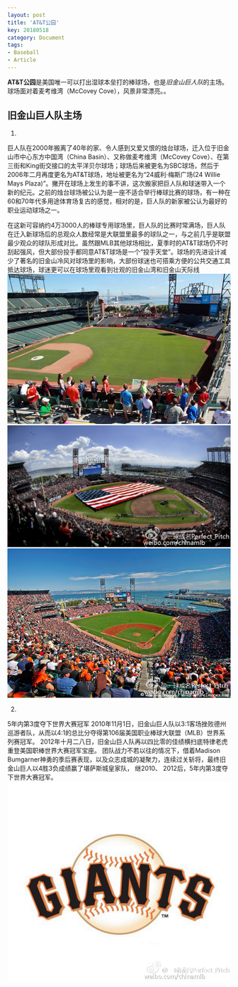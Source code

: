 ```yaml
---
layout: post
title: 'AT&T公园'
key: 20180518
category: Document
tags:
- Baseball
- Article
---
```


**AT&T公园**是美国唯一可以打出湿球本垒打的棒球场，也是*旧金山巨人队*的主场。球场面对着麦考维湾（McCovey Cove），风景非常漂亮。。

<!--more-->

## 旧金山巨人队主场

1.  
 巨人队在2000年搬离了40年的家、令人感到又爱又恨的烛台球场，迁入位于旧金山市中心东方中国湾（China Basin）、又称做麦考维湾（McCovey Cove）、在第三街和King街交接口的太平洋贝尔球场；球场后来被更名为SBC球场，然后于2006年二月再度更名为AT&T球场，地址被更名为“24威利·梅斯广场(24 Willie Mays Plaza)”。撇开在球场上发生的事不讲，这次搬家把巨人队和球迷带入一个新的纪元。之前的烛台球场被公认为是一座不适合举行棒球比赛的球场，有一种在60和70年代多用途体育场复古的感觉，相对的是，巨人队的新家被公认为最好的职业运动球场之一。

 在这新可容纳约4万3000人的棒球专用球场里，巨人队的比赛时常满场，巨人队在迁入新球场后的总观众人数经常是大联盟里最多的球队之一，与之前几乎是联盟最少观众的球队形成对比。虽然跟MLB其他球场相比，夏季时的AT&T球场仍不时刮起强风，但大部份投手都同意AT&T球场是一个“投手天堂”。球场的先进设计减少了著名的旧金山冷风对球场里的影响，大部份球迷也可搭乘方便的公共交通工具抵达球场，球迷更可以在球场里观看到壮观的旧金山湾和旧金山天际线
 ![sfg1](/assets/images/sfg1.jpg)
 ![sfg3](/assets/images/sfg3.jpg)
 ![sfg4](/assets/images/sfg4.jpg)

2.  
  5年内第3度夺下世界大赛冠军
  2010年11月1日，旧金山巨人队以3∶1客场挫败德州巡游者队，从而以4∶1的总比分夺得第106届美国职业棒球大联盟（MLB）世界系列赛冠军。
  2012年十月二八日，旧金山巨人队再以四比零的佳绩横扫底特律老虎重登美国职棒世界大赛冠军宝座。
  团队战力不若以往的情况下，借着Madison Bumgarner神勇的季后赛表现，以及众志成城的凝聚力，连续过关斩将，最终旧金山巨人以4胜3负成绩赢了堪萨斯城皇家队， 继2010、 2012后，5年内第3度夺下世界大赛冠军。
  ![sfg2](/assets/images/sfg2.jpg)
  
  
